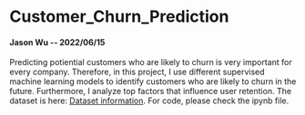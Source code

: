 # Customer_Churn_Prediction

#### Jason Wu  -- 2022/06/15

Predicting potiential customers who are likely to churn is very important for every company. Therefore, in this project, I use different supervised machine learning models to identify customers who are likely to churn in the future. Furthermore, I analyze top factors that influence user retention. 
The dataset is here: [Dataset information](https://www.kaggle.com/adammaus/predicting-churn-for-bank-customers). For code, please check the ipynb file.
